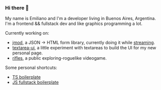 ### Hi there 👋

My name is Emiliano and I'm a developer living in Buenos Aires, Argentina.
I'm a frontend && fullstack dev and like graphics programming a lot.

Currently working on:
- [jmod](https://github.com/carmon/jmod), a JSON -> HTML form library, currently doing it while [streaming](https://www.twitch.tv/carmontv).
- [textarea-ui](https://github.com/carmon/textarea-ui), a little experiment with textareas to build the UI for my new personal page.
- [rifles](https://github.com/carmon/rifles), a public exploring-roguelike videogame.

Some personal shortcuts:
- [TS boilerplate](https://github.com/carmon/boiler-ts)
- [JS fullstack boilerplate](https://github.com/carmon/boiler-fullstack-js)

<!--
**carmon/carmon** is a ✨ _special_ ✨ repository because its `README.md` (this file) appears on your GitHub profile.

Here are some ideas to get you started:

- 🔭 I’m currently working on ...
- 🌱 I’m currently learning ...
- 👯 I’m looking to collaborate on ...
- 🤔 I’m looking for help with ...
- 💬 Ask me about ...
- 📫 How to reach me: ...
- 😄 Pronouns: ...
- ⚡ Fun fact: ...
-->
